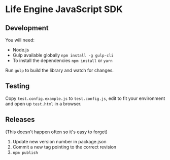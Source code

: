 # Life Engine JavaScript SDK

## Development

You will need:

 - Node.js
 - Gulp available globally `npm install -g gulp-cli`
 - To install the dependencies `npm install` or `yarn`

Run `gulp` to build the library and watch for changes.


## Testing

Copy `test.config.example.js` to `test.config.js`, edit to fit your environment
and open up `test.html` in a browser.


## Releases

(This doesn't happen often so it's easy to forget)

1. Update new version number in package.json
2. Commit a new tag pointing to the correct revision
3. `npm publish`
